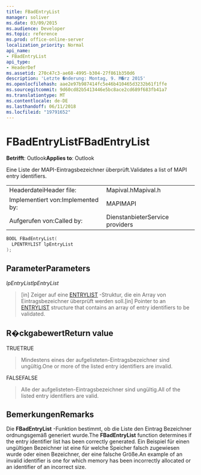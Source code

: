 ```yaml
---
title: FBadEntryList
manager: soliver
ms.date: 03/09/2015
ms.audience: Developer
ms.topic: reference
ms.prod: office-online-server
localization_priority: Normal
api_name:
- FBadEntryList
api_type:
- HeaderDef
ms.assetid: 270c47c3-ae68-4995-b304-27f861b350d6
description: 'Letzte �nderung: Montag, 9. M�rz 2015'
ms.openlocfilehash: aae2e97b987414fc5e46b410465d3232b61f1ffe
ms.sourcegitcommit: 9d60cd82b5413446e5bc8ace2cd689f683fb41a7
ms.translationtype: MT
ms.contentlocale: de-DE
ms.lasthandoff: 06/11/2018
ms.locfileid: "19791652"
---
```

# <a name="fbadentrylist"></a><span data-ttu-id="fa4ff-103">FBadEntryList</span><span class="sxs-lookup"><span data-stu-id="fa4ff-103">FBadEntryList</span></span>

  
  
<span data-ttu-id="fa4ff-104">**Betrifft**: Outlook</span><span class="sxs-lookup"><span data-stu-id="fa4ff-104">**Applies to**: Outlook</span></span> 
  
<span data-ttu-id="fa4ff-105">Eine Liste der MAPI-Eintragsbezeichner überprüft.</span><span class="sxs-lookup"><span data-stu-id="fa4ff-105">Validates a list of MAPI entry identifiers.</span></span> 
  
|||
|:-----|:-----|
|<span data-ttu-id="fa4ff-106">Headerdatei</span><span class="sxs-lookup"><span data-stu-id="fa4ff-106">Header file:</span></span>  <br/> |<span data-ttu-id="fa4ff-107">Mapival.h</span><span class="sxs-lookup"><span data-stu-id="fa4ff-107">Mapival.h</span></span>  <br/> |
|<span data-ttu-id="fa4ff-108">Implementiert von:</span><span class="sxs-lookup"><span data-stu-id="fa4ff-108">Implemented by:</span></span>  <br/> |<span data-ttu-id="fa4ff-109">MAPI</span><span class="sxs-lookup"><span data-stu-id="fa4ff-109">MAPI</span></span>  <br/> |
|<span data-ttu-id="fa4ff-110">Aufgerufen von:</span><span class="sxs-lookup"><span data-stu-id="fa4ff-110">Called by:</span></span>  <br/> |<span data-ttu-id="fa4ff-111">Dienstanbieter</span><span class="sxs-lookup"><span data-stu-id="fa4ff-111">Service providers</span></span>  <br/> |
   
```cpp
BOOL FBadEntryList(
  LPENTRYLIST lpEntryList
);
```

## <a name="parameters"></a><span data-ttu-id="fa4ff-112">Parameter</span><span class="sxs-lookup"><span data-stu-id="fa4ff-112">Parameters</span></span>

 <span data-ttu-id="fa4ff-113">_lpEntryList_</span><span class="sxs-lookup"><span data-stu-id="fa4ff-113">_lpEntryList_</span></span>
  
> <span data-ttu-id="fa4ff-114">[in] Zeiger auf eine [ENTRYLIST](entrylist.md) -Struktur, die ein Array von Eintragsbezeichner überprüft werden soll.</span><span class="sxs-lookup"><span data-stu-id="fa4ff-114">[in] Pointer to an [ENTRYLIST](entrylist.md) structure that contains an array of entry identifiers to be validated.</span></span> 
    
## <a name="return-value"></a><span data-ttu-id="fa4ff-115">R�ckgabewert</span><span class="sxs-lookup"><span data-stu-id="fa4ff-115">Return value</span></span>

<span data-ttu-id="fa4ff-116">TRUE</span><span class="sxs-lookup"><span data-stu-id="fa4ff-116">TRUE</span></span> 
  
> <span data-ttu-id="fa4ff-117">Mindestens eines der aufgelisteten-Eintragsbezeichner sind ungültig.</span><span class="sxs-lookup"><span data-stu-id="fa4ff-117">One or more of the listed entry identifiers are invalid.</span></span> 
    
<span data-ttu-id="fa4ff-118">FALSE</span><span class="sxs-lookup"><span data-stu-id="fa4ff-118">FALSE</span></span> 
  
> <span data-ttu-id="fa4ff-119">Alle der aufgelisteten-Eintragsbezeichner sind ungültig.</span><span class="sxs-lookup"><span data-stu-id="fa4ff-119">All of the listed entry identifiers are valid.</span></span>
    
## <a name="remarks"></a><span data-ttu-id="fa4ff-120">Bemerkungen</span><span class="sxs-lookup"><span data-stu-id="fa4ff-120">Remarks</span></span>

<span data-ttu-id="fa4ff-121">Die **FBadEntryList** -Funktion bestimmt, ob die Liste den Eintrag Bezeichner ordnungsgemäß generiert wurde.</span><span class="sxs-lookup"><span data-stu-id="fa4ff-121">The **FBadEntryList** function determines if the entry identifier list has been correctly generated.</span></span> <span data-ttu-id="fa4ff-122">Ein Beispiel für einen ungültigen Bezeichner ist eine für welche Speicher falsch zugewiesen wurde oder einen Bezeichner, der eine falsche Größe.</span><span class="sxs-lookup"><span data-stu-id="fa4ff-122">An example of an invalid identifier is one for which memory has been incorrectly allocated or an identifier of an incorrect size.</span></span> 
  

